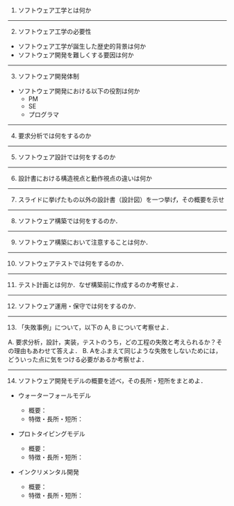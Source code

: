 <!-- footer: ソフトウェア工学　2018年度版　第1週-->
<!-- page_number: true -->

1. ソフトウェア工学とは何か

---

2. ソフトウェア工学の必要性
- ソフトウェア工学が誕生した歴史的背景は何か
- ソフトウェア開発を難しくする要因は何か

---

3. ソフトウェア開発体制
- ソフトウェア開発における以下の役割は何か
	- PM
	- SE
	- プログラマ

---

4. 要求分析では何をするのか

---

5. ソフトウェア設計では何をするのか

---

6. 設計書における構造視点と動作視点の違いは何か

---

7. スライドに挙げたもの以外の設計書（設計図）を一つ挙げ，その概要を示せ

---

8. ソフトウェア構築では何をするのか．

---

9. ソフトウェア構築において注意することは何か．

---

10. ソフトウェアテストでは何をするのか．

---

11. テスト計画とは何か．なぜ構築前に作成するのか考察せよ．

---

12. ソフトウェア運用・保守では何をするのか．

---

13. 「失敗事例」について，以下の A, B について考察せよ．

A. 要求分析，設計，実装，テストのうち，どの工程の失敗と考えられるか？その理由もあわせて答えよ．
B. Aをふまえて同じような失敗をしないためには，どういった点に気をつける必要があるか考察せよ．

---

14. ソフトウェア開発モデルの概要を述べ，その長所・短所をまとめよ．

- ウォーターフォールモデル
  - 概要：
  - 特徴・長所・短所：

- プロトタイピングモデル
  - 概要：
  - 特徴・長所・短所：

- インクリメンタル開発
  - 概要：
  - 特徴・長所・短所：
